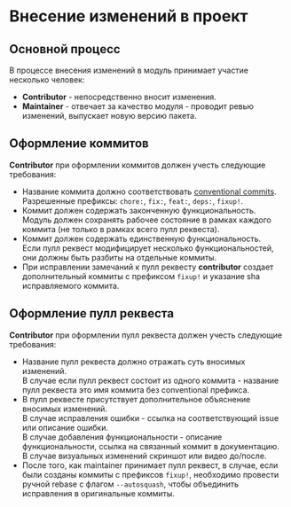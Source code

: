 # Внесение изменений в проект

## Основной процесс

В процессе внесения изменений в модуль принимает участие несколько человек:

- **Contributor** - непосредственно вносит изменения.
- **Maintainer** - отвечает за качество модуля - проводит ревью изменений, выпускает новую версию пакета.

## Оформление коммитов

**Contributor** при оформлении коммитов должен учесть следующие требования:

- Название коммита должно соответствовать [conventional commits](https://www.conventionalcommits.org/en/v1.0.0/). Разрешенные префиксы: `chore:`, `fix:`, `feat:`, `deps:`, `fixup!`.
- Коммит должен содержать законченную функциональность.<br>
  Модуль должен сохранять рабочее состояние в рамках каждого коммита (не только в рамках всего пулл реквеста).
- Коммит должен содержать единственную функциональность.<br>
  Если пулл реквест модифицирует несколько функциональностей, они должны быть разбиты на отдельные коммиты.
- При исправлении замечаний к пулл реквесту **contributor** создает дополнительный коммиты с префиксом `fixup!` и указание sha исправляемого коммита.

## Оформление пулл реквеста 

**Contributor** при оформлении пулл реквеста должен учесть следующие требования:

- Название пулл реквеста должно отражать суть вносимых изменений.<br>
  В случае если пулл реквест состоит из одного коммита - название пулл реквеста это имя коммита без conventional префикса. 
- В пулл реквесте присутствует дополнительное объяснение вносимых изменений.<br>
  В случае исправления ошибки - ссылка на соответствующий issue или описание ошибки.<br>
  В случае добавления функциональности - описание функциональности, ссылка на связанный коммит в документацию.<br>
  В случае визуальных изменений скриншот или видео до/после.
- После того, как maintainer принимает пулл реквест, в случае, если были созданы коммиты с префиксов `fixup!`, необходимо провести ручной rebase с флагом `--autosquash`, чтобы объединить исправления в оригинальные коммиты.